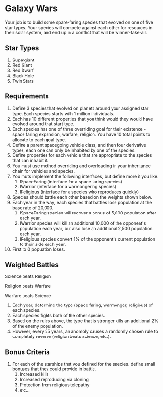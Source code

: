# Galaxy Wars

Your job is to build some spare-faring species that evolved on one of five star types. Your species will compete against each other for resources in their solar system, and end up in a conflict that will be winner-take-all.

## Star Types

1. Supergiant
2. Red Giant
3. Red Dwarf
4. Black Hole
5. Twin Stars

## Requirements

1. Define 3 species that evolved on planets around your assigned star type. Each species starts with 1 million individuals.
1. Each has 10 different properties that you think would they would have evolved around that start type.
1. Each species has one of three overriding goal for their existence - space faring expansion, warfare, religion. You have 10 total points to allocate to each goal type.
1. Define a parent spacegoing vehicle class, and then four derivative types, each one can only be inhabited by one of the species.
1. Define properties for each vehicle that are appropriate to the species that can inhabit it.
1. You must use method overriding and overloading in your inheritance chain for vehicles and species.
1. You muts implement the following interfaces, but define more if you like.
    1. ISpaceFaring (interface for a space faring species)
    1. IWarrior (interface for a warmongering species)
    1. IReligious (interface for a species who reproduces quickly)
1. Species should battle each other based on the weights shown below.
1. Each year in the way, each species that battles lose population at the base rate of 20,000.
    1. ISpaceFaring species will recover a bonus of 5,000 population after each year.
    1. IWarrior species will kill an additional 10,000 of the opponent's population each year, but also lose an additional 2,500 population each year.
    1. IReligious species convert 1% of the opponent's current population to their side each year.
1. First to 0 popuation loses.

## Weighted Battles

Science beats Religion 

Religion beats Warfare

Warfare beats Science

1. Each year, determine the type (space faring, warmonger, religious) of each species.
1. Each species fights both of the other species.
1. Based on the rules above, the type that is stronger kills an additional 2% of the enemy population.
1. However, every 25 years, an anomoly causes a randomly chosen rule to completely reverse (religion beats science, etc.).

## Bonus Criteria

1. For each of the starships that you defined for the species, define small bonuses that they could provide in battle.
    1. Increased kills
    1. Increased reproducing via cloning
    1. Protection from religious telepathy
    1. etc...